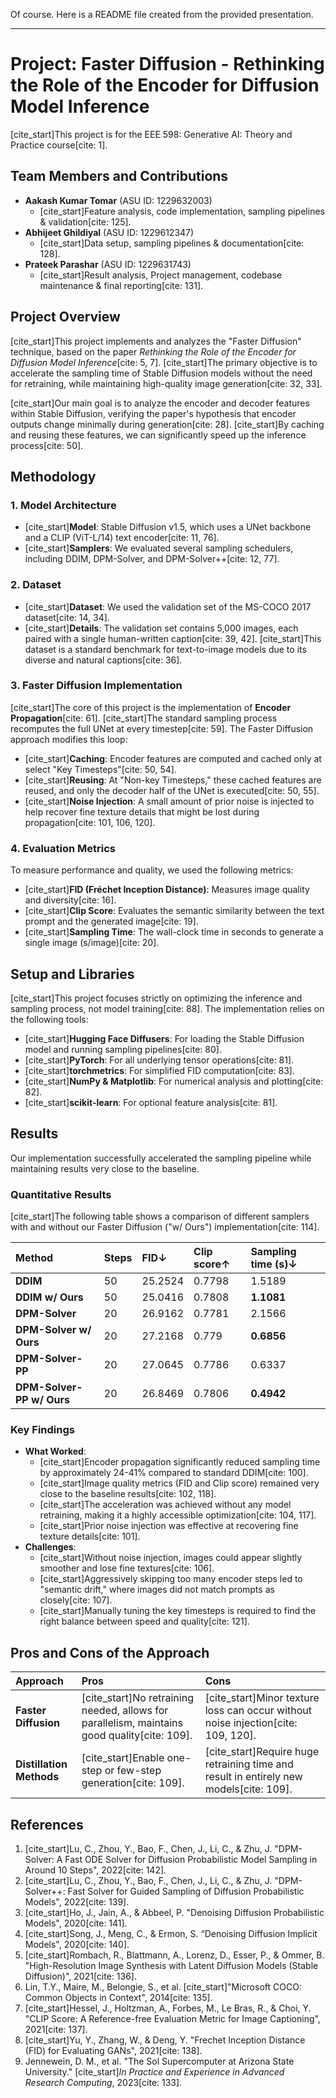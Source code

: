 Of course. Here is a README file created from the provided presentation.

---

# Project: Faster Diffusion - Rethinking the Role of the Encoder for Diffusion Model Inference

[cite_start]This project is for the EEE 598: Generative AI: Theory and Practice course[cite: 1].

## Team Members and Contributions

* **Aakash Kumar Tomar** (ASU ID: 1229632003)
    * [cite_start]Feature analysis, code implementation, sampling pipelines & validation[cite: 125].
* **Abhijeet Ghildiyal** (ASU ID: 1229612347)
    * [cite_start]Data setup, sampling pipelines & documentation[cite: 128].
* **Prateek Parashar** (ASU ID: 1229631743)
    * [cite_start]Result analysis, Project management, codebase maintenance & final reporting[cite: 131].

## Project Overview

[cite_start]This project implements and analyzes the "Faster Diffusion" technique, based on the paper *Rethinking the Role of the Encoder for Diffusion Model Inference*[cite: 5, 7]. [cite_start]The primary objective is to accelerate the sampling time of Stable Diffusion models without the need for retraining, while maintaining high-quality image generation[cite: 32, 33].

[cite_start]Our main goal is to analyze the encoder and decoder features within Stable Diffusion, verifying the paper's hypothesis that encoder outputs change minimally during generation[cite: 28]. [cite_start]By caching and reusing these features, we can significantly speed up the inference process[cite: 50].

## Methodology

### 1. Model Architecture
* [cite_start]**Model**: Stable Diffusion v1.5, which uses a UNet backbone and a CLIP (ViT-L/14) text encoder[cite: 11, 76].
* [cite_start]**Samplers**: We evaluated several sampling schedulers, including DDIM, DPM-Solver, and DPM-Solver++[cite: 12, 77].

### 2. Dataset
* [cite_start]**Dataset**: We used the validation set of the MS-COCO 2017 dataset[cite: 14, 34].
* [cite_start]**Details**: The validation set contains 5,000 images, each paired with a single human-written caption[cite: 39, 42]. [cite_start]This dataset is a standard benchmark for text-to-image models due to its diverse and natural captions[cite: 36].

### 3. Faster Diffusion Implementation
[cite_start]The core of this project is the implementation of **Encoder Propagation**[cite: 61]. [cite_start]The standard sampling process recomputes the full UNet at every timestep[cite: 59]. The Faster Diffusion approach modifies this loop:
* [cite_start]**Caching**: Encoder features are computed and cached only at select "Key Timesteps"[cite: 50, 54].
* [cite_start]**Reusing**: At "Non-key Timesteps," these cached features are reused, and only the decoder half of the UNet is executed[cite: 50, 55].
* [cite_start]**Noise Injection**: A small amount of prior noise is injected to help recover fine texture details that might be lost during propagation[cite: 101, 106, 120].

### 4. Evaluation Metrics
To measure performance and quality, we used the following metrics:
* [cite_start]**FID (Fréchet Inception Distance)**: Measures image quality and diversity[cite: 16].
* [cite_start]**Clip Score**: Evaluates the semantic similarity between the text prompt and the generated image[cite: 19].
* [cite_start]**Sampling Time**: The wall-clock time in seconds to generate a single image (s/image)[cite: 20].

## Setup and Libraries

[cite_start]This project focuses strictly on optimizing the inference and sampling process, not model training[cite: 88]. The implementation relies on the following tools:

* [cite_start]**Hugging Face Diffusers**: For loading the Stable Diffusion model and running sampling pipelines[cite: 80].
* [cite_start]**PyTorch**: For all underlying tensor operations[cite: 81].
* [cite_start]**torchmetrics**: For simplified FID computation[cite: 83].
* [cite_start]**NumPy & Matplotlib**: For numerical analysis and plotting[cite: 82].
* [cite_start]**scikit-learn**: For optional feature analysis[cite: 81].

## Results

Our implementation successfully accelerated the sampling pipeline while maintaining results very close to the baseline.

### Quantitative Results

[cite_start]The following table shows a comparison of different samplers with and without our Faster Diffusion ("w/ Ours") implementation[cite: 114].

| Method | Steps | FID↓ | Clip score↑ | Sampling time (s)↓ |
| :--- | :--- | :--- | :--- | :--- |
| **DDIM** | 50 | 25.2524 | 0.7798 | 1.5189 |
| **DDIM w/ Ours** | 50 | 25.0416 | 0.7808 | **1.1081** |
| **DPM-Solver** | 20 | 26.9162 | 0.7781 | 2.1566 |
| **DPM-Solver w/ Ours** | 20 | 27.2168 | 0.779 | **0.6856** |
| **DPM-Solver-PP** | 20 | 27.0645 | 0.7786 | 0.6337 |
| **DPM-Solver-PP w/ Ours** | 20 | 26.8469 | 0.7806 | **0.4942** |

### Key Findings
* **What Worked**:
    * [cite_start]Encoder propagation significantly reduced sampling time by approximately 24-41% compared to standard DDIM[cite: 100].
    * [cite_start]Image quality metrics (FID and Clip score) remained very close to the baseline results[cite: 102, 118].
    * [cite_start]The acceleration was achieved without any model retraining, making it a highly accessible optimization[cite: 104, 117].
    * [cite_start]Prior noise injection was effective at recovering fine texture details[cite: 101].
* **Challenges**:
    * [cite_start]Without noise injection, images could appear slightly smoother and lose fine textures[cite: 106].
    * [cite_start]Aggressively skipping too many encoder steps led to "semantic drift," where images did not match prompts as closely[cite: 107].
    * [cite_start]Manually tuning the key timesteps is required to find the right balance between speed and quality[cite: 121].

## Pros and Cons of the Approach

| Approach | Pros | Cons |
| :--- | :--- | :--- |
| **Faster Diffusion** | [cite_start]No retraining needed, allows for parallelism, maintains good quality[cite: 109]. | [cite_start]Minor texture loss can occur without noise injection[cite: 109, 120]. |
| **Distillation Methods**| [cite_start]Enable one-step or few-step generation[cite: 109]. | [cite_start]Require huge retraining time and result in entirely new models[cite: 109]. |

## References
1.  [cite_start]Lu, C., Zhou, Y., Bao, F., Chen, J., Li, C., & Zhu, J. "DPM-Solver: A Fast ODE Solver for Diffusion Probabilistic Model Sampling in Around 10 Steps", 2022[cite: 142].
2.  [cite_start]Lu, C., Zhou, Y., Bao, F., Chen, J., Li, C., & Zhu, J. "DPM-Solver++: Fast Solver for Guided Sampling of Diffusion Probabilistic Models", 2022[cite: 139].
3.  [cite_start]Ho, J., Jain, A., & Abbeel, P. "Denoising Diffusion Probabilistic Models", 2020[cite: 141].
4.  [cite_start]Song, J., Meng, C., & Ermon, S. “Denoising Diffusion Implicit Models", 2020[cite: 140].
5.  [cite_start]Rombach, R., Blattmann, A., Lorenz, D., Esser, P., & Ommer, B. "High-Resolution Image Synthesis with Latent Diffusion Models (Stable Diffusion)", 2021[cite: 136].
6.  Lin, T.Y., Maire, M., Belongie, S., et al. [cite_start]"Microsoft COCO: Common Objects in Context", 2014[cite: 135].
7.  [cite_start]Hessel, J., Holtzman, A., Forbes, M., Le Bras, R., & Choi, Y. "CLIP Score: A Reference-free Evaluation Metric for Image Captioning", 2021[cite: 137].
8.  [cite_start]Yu, Y., Zhang, W., & Deng, Y. "Frechet Inception Distance (FID) for Evaluating GANs", 2021[cite: 138].
9.  Jennewein, D. M., et al. "The Sol Supercomputer at Arizona State University." [cite_start]*In Practice and Experience in Advanced Research Computing*, 2023[cite: 133].